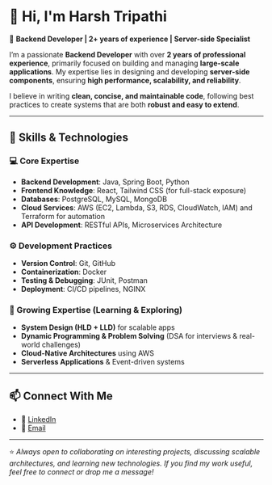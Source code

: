 # 👋 Hi, I'm Harsh Tripathi  

🚀 **Backend Developer | 2+ years of experience | Server-side Specialist**  

I’m a passionate **Backend Developer** with over **2 years of professional experience**, primarily focused on building and managing **large-scale applications**. My expertise lies in designing and developing **server-side components**, ensuring **high performance, scalability, and reliability**.  

I believe in writing **clean, concise, and maintainable code**, following best practices to create systems that are both **robust and easy to extend**.  

---

## 🔧 Skills & Technologies  

### 💻 Core Expertise  
- **Backend Development**: Java, Spring Boot, Python
- **Frontend Knowledge**: React, Tailwind CSS (for full-stack exposure)  
- **Databases**: PostgreSQL, MySQL, MongoDB  
- **Cloud Services**: AWS (EC2, Lambda, S3, RDS, CloudWatch, IAM)  and Terraform for automation 
- **API Development**: RESTful APIs, Microservices Architecture  

### ⚙️ Development Practices  
- **Version Control**: Git, GitHub  
- **Containerization**: Docker  
- **Testing & Debugging**: JUnit, Postman  
- **Deployment**: CI/CD pipelines, NGINX  

### 🌱 Growing Expertise (Learning & Exploring)  
- **System Design (HLD + LLD)** for scalable apps  
- **Dynamic Programming & Problem Solving** (DSA for interviews & real-world challenges)  
- **Cloud-Native Architectures** using AWS  
- **Serverless Applications** & Event-driven systems  

---

## 📫 Connect With Me  

- 💼 [LinkedIn](https://www.linkedin.com/in/harshtripathi8080/)  
- 📧 [Email](mailto:connect.harsh18@gmail.com)  

---

⭐ *Always open to collaborating on interesting projects, discussing scalable architectures, and learning new technologies. If you find my work useful, feel free to connect or drop me a message!*  
